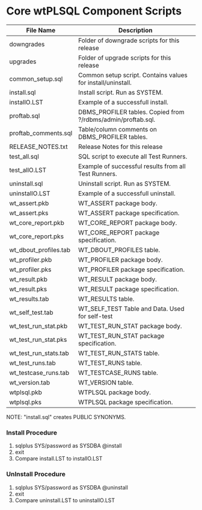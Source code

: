 # Core wtPLSQL Component Scripts


File Name              | Description
-----------------------|------------
downgrades             | Folder of downgrade scripts for this release
upgrades               | Folder of upgrade scripts for this release
common_setup.sql       | Common setup script.  Contains values for install/uninstall.
install.sql            | Install script.  Run as SYSTEM.
installO.LST           | Example of a successfull install.
proftab.sql            | DBMS_PROFILER tables.  Copied from ?/rdbms/admin/proftab.sql.
proftab_comments.sql   | Table/column comments on DBMS_PROFILER tables.
RELEASE_NOTES.txt      | Release Notes for this release
test_all.sql           | SQL script to execute all Test Runners.
test_allO.LST          | Example of successful results from all Test Runners.
uninstall.sql          | Uninstall script.  Run as SYSTEM.
uninstallO.LST         | Example of a successfull uninstall.
wt_assert.pkb          | WT_ASSERT package body.
wt_assert.pks          | WT_ASSERT package specification.
wt_core_report.pkb     | WT_CORE_REPORT package body.
wt_core_report.pks     | WT_CORE_REPORT package specification.
wt_dbout_profiles.tab  | WT_DBOUT_PROFILES table.
wt_profiler.pkb        | WT_PROFILER package body.
wt_profiler.pks        | WT_PROFILER package specification.
wt_result.pkb          | WT_RESULT package body.
wt_result.pks          | WT_RESULT package specification.
wt_results.tab         | WT_RESULTS table.
wt_self_test.tab       | WT_SELF_TEST Table and Data. Used for self-test
wt_test_run_stat.pkb   | WT_TEST_RUN_STAT package body.
wt_test_run_stat.pks   | WT_TEST_RUN_STAT package specification.
wt_test_run_stats.tab  | WT_TEST_RUN_STATS table.
wt_test_runs.tab       | WT_TEST_RUNS table.
wt_testcase_runs.tab   | WT_TESTCASE_RUNS table. 
wt_version.tab         | WT_VERSION table.
wtplsql.pkb            | WTPLSQL package body.
wtplsql.pks            | WTPLSQL package specification.


NOTE: "install.sql" creates PUBLIC SYNONYMS.


### Install Procedure

1) sqlplus SYS/password as SYSDBA @install
2) exit
3) Compare install.LST to installO.LST


### UnInstall Procedure

1) sqlplus SYS/password as SYSDBA @uninstall
2) exit
3) Compare uninstall.LST to uninstallO.LST
